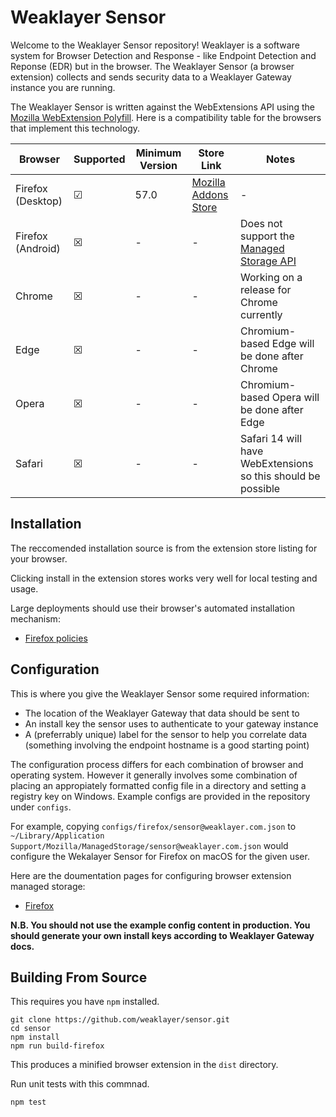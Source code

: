 # Weaklayer Sensor

Welcome to the Weaklayer Sensor repository!
Weaklayer is a software system for Browser Detection and Response - like Endpoint Detection and Reponse (EDR) but in the browser.
The Weaklayer Sensor (a browser extension) collects and sends security data to a Weaklayer Gateway instance you are running.

The Weaklayer Sensor is written against the WebExtensions API using the [Mozilla WebExtension Polyfill](https://github.com/mozilla/webextension-polyfill).
Here is a compatibility table for the browsers that implement this technology.

| Browser | Supported | Minimum Version | Store Link | Notes |
|---------|-----------|-----------------|------------|-------|
| Firefox (Desktop)  | &#x2611; | 57.0  | [Mozilla Addons Store](https://addons.mozilla.org/firefox/addon/weaklayer-sensor/)   | - |
| Firefox (Android)  | &#x2612; | - | - | Does not support the [Managed Storage API](https://developer.mozilla.org/en-US/docs/Mozilla/Add-ons/WebExtensions/API/storage/managed) |
| Chrome | &#x2612; | - | - | Working on a release for Chrome currently |
| Edge | &#x2612; | - | - | Chromium-based Edge will be done after Chrome |
| Opera | &#x2612; | - | - | Chromium-based Opera will be done after Edge |
| Safari | &#x2612; | - | - | Safari 14 will have WebExtensions so this should be possible |


## Installation

The reccomended installation source is from the extension store listing for your browser.

Clicking install in the extension stores works very well for local testing and usage.

Large deployments should use their browser's automated installation mechanism:
- [Firefox policies](https://support.mozilla.org/en-US/products/firefox-enterprise/policies-customization-enterprise/policies-overview-enterprise)

## Configuration

This is where you give the Weaklayer Sensor some required information:
- The location of the Weaklayer Gateway that data should be sent to
- An install key the sensor uses to authenticate to your gateway instance
- A (preferrably unique) label for the sensor to help you correlate data (something involving the endpoint hostname is a good starting point) 

The configuration process differs for each combination of browser and operating system. However it generally involves some combination of placing an appropiately formatted config file in a directory and setting a registry key on Windows. Example configs are provided in the repository under `configs`. 

For example, copying `configs/firefox/sensor@weaklayer.com.json` to `~/Library/Application Support/Mozilla/ManagedStorage/sensor@weaklayer.com.json` would configure the Wekalayer Sensor for Firefox on macOS for the given user.

Here are the doumentation pages for configuring browser extension managed storage:
- [Firefox](https://developer.mozilla.org/en-US/docs/Mozilla/Add-ons/WebExtensions/Native_manifests#Manifest_location)

__N.B. You should not use the example config content in production. You should generate your own install keys according to Weaklayer Gateway docs.__

## Building From Source

This requires you have `npm` installed.

```
git clone https://github.com/weaklayer/sensor.git
cd sensor
npm install
npm run build-firefox
```

This produces a minified browser extension in the `dist` directory.

Run unit tests with this commnad.
```
npm test
```

